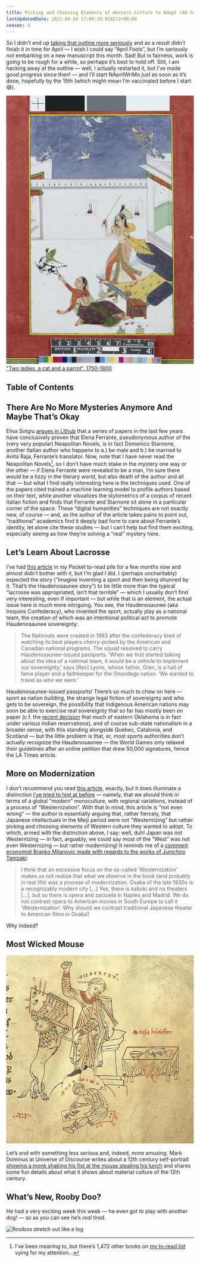```yaml
---
title: Picking and Choosing Elements of Western Culture to Adopt (AD S4E4)
lastUpdatedDate: 2021-04-04 17:09:39.918272+00:00
season: 4
---
```


So I didn’t end up [taking that outline more seriously](https://buttondown.email/rwblickhan/archive/i-should-probably-take-that-outline-more/) and as a result didn’t finish it in time for April — I wish I could say “April Fools”, but I’m seriously not embarking on a new manuscript this month. Sad! But in fairness, work is going to be rough for a while, so perhaps it’s best to hold off. Still, I am hacking away at the outline — well, I actually restarted it, but I’ve made good progress since then! — and I’ll start NAprilWriMo *just* as soon as it’s done, hopefully by the 15th (which might mean I’m vaccinated before I start 😅).

!["Two ladies, a cat and a parrot”, 1750-1800](../../assets/newsletters/two_ladies.jpg)
["Two ladies, a cat and a parrot”, 1750-1800](https://www.britishmuseum.org/collection/object/A_1999-1202-0-4-19)

## Table of Contents

## There Are No More Mysteries Anymore And Maybe That’s Okay

Elisa Sotgiu [argues in Lithub](https://lithub.com/have-italian-scholars-figured-out-the-identity-of-elena-ferrante/?utm_source=Sailthru&utm_medium=email&utm_campaign=Lit%20Hub%20Daily:%20March%2031%2C%202021&utm_term=lithub_master_list) that a series of papers in the last few years have conclusively proven that Elena Ferrante, pseudonymous author of the (very very popular) Neapolitan Novels, is in fact Domenico Starnone, another Italian author who happens to a.) be male and b.) be married to Anita Raja, Ferrante’s translator. Now, note that I have never read the Neapolitan Novels[^1], so I don’t have much stake in the mystery one way or the other — if Elena Ferrante were revealed to be a man, I’m sure there would be a tizzy in the literary world, but also death of the author and all that — but what I find really interesting here is the techniques used. One of the papers cited trained a machine learning model to profile authors based on their text, while another visualizes the stylometrics of a corpus of recent Italian fiction and finds that Ferrante and Starnone sit alone in a particular corner of the space. These “digital humanities” techniques are not exactly new, of course — and, as the author of the article takes pains to point out, “traditional” academics find it deeply bad form to care about Ferrante’s identity, let alone cite these studies — but I can’t help but find them exciting, especially seeing as how they’re solving a “real” mystery here.

## Let’s Learn About Lacrosse

I’ve had [this article](https://www.latimes.com/sports/story/2020-08-21/tribal-lacrosse-team-iroquois-nationals-fight-racism?utm_source=noahtoly&utm_medium=email&utm_campaign=lacrosse-politics-trust-me-on-this-one) in my Pocket to-read pile for a few months now and almost didn’t bother with it, but I’m glad I did. I (perhaps uncharitably) expected the story (“Imagine inventing a sport and then being shunned by it. That’s the Haudenosaunee story”) to be little more than the typical “lacrosse was appropriated, isn’t that terrible” — which I usually don’t find very interesting, even if important — but while that is an element, the actual issue here is much more intriguing. You see, the Haudenosaunee (aka Iroquois Confederacy), who invented the sport, actually play as a national team, the creation of which was an intentional political act to promote Haudenosaunee sovereignty:

> The Nationals were created in 1983 after the confederacy tired of watching its best players cherry-picked by the American and Canadian national programs. The squad resolved to carry Haudenosaunee-issued passports. ‘When we first started talking about the idea of a national team, it would be a vehicle to implement our sovereignty,’ says [Rex] Lyons, whose father, Oren, is a hall of fame player and a faithkeeper for the Onondaga nation. ‘We wanted to travel as who we were.’

Haudenosaunee-issued passports! There’s so much to chew on here — sport as nation building, the strange legal fiction of sovereignty and who gets to be sovereign, the possibility that indigenous American nations may soon be able to exercise real sovereignty that so far has mostly been on paper (c.f. the [recent decision](https://www.nytimes.com/2020/07/09/us/supreme-court-oklahoma-mcgirt-creek-nation.html?action=click&module=TopStories&pgtype=Homepage) that much of eastern Oklahoma is in fact under various Indian reservations), and of course sub-state nationalism in a broader sense, with this standing alongside Quebec, Catalonia, and Scotland — but the little problem is that, er, most sports authorities don’t actually recognize the Haudenosaunee — the World Games only relaxed their guidelines after an online petition that drew 50,000 signatures, hence the LA Times article.

## More on Modernization

I don’t recommend you read [this article](https://aeon.co/essays/is-westernisation-fact-or-fiction-the-case-of-japan-and-the-us), exactly, but it does illuminate a distinction [I’ve tried to hint at before](https://buttondown.email/rwblickhan/archive/a-form-of-transcendent-mysticism-s2e6/) — namely, that we should think in terms of a global “modern” monoculture, with regional variations, instead of a process of “Westernization”. With that in mind, this article is “not even wrong” — the author is essentially arguing that, rather fiercely, that Japanese intellectuals in the Meiji period were not “Westernizing” but rather picking and choosing elements of Western culture they wanted to adopt. To which, armed with the distinction above, I say: well, duh! Japan was not Westernizing — in fact, arguably, we could say most of the “West” was not even Westernizing — but rather modernizing! It reminds me of a [comment economist Branko Milanovic made with regards to the works of Junichiro Tanizaki](http://glineq.blogspot.com/2020/11/marriage-and-society-in-ante-bellum.html):

> I think that an excessive focus on the so-called ‘Westernization’ makes us not realize that what we observe in the book (and probably in real life) was a process of modernization. Osaka of the late 1930s is a recognizably modern city […] Yes, there is kabuki and no theaters […], but so there is opera and zarzuela in Naples and Madrid. We do not contrast opera to American movies in South Europe to call it ‘Westernization’. Why should we contrast traditional Japanese theater to American films in Osaka?

Why indeed?

## Most Wicked Mouse

![A 12th-century self-portrait of a monk shaking his fist at a mouse](../../assets/newsletters/most_wicked_mouse.jpg)

Let’s end with something less serious and, indeed, more amusing. Mark Dominus at Universe of Discourse writes about a 12th century self-portrait [showing a monk shaking his fist at the mouse stealing his lunch](https://blog.plover.com/2021/02/02/#Hildebert) and shares some fun details about what it shows about material culture of the 12th century.

## What’s New, Rooby Doo?

He had a very exciting week this week — he even got to play with another dog! — so as you can see he’s *real* tired.

![Rooibos stretch out like a log](../../assets/newsletters/rooibos_log.jpg)

[^1]: I’ve been meaning to, but there’s 1,472 other books on [my to-read list](https://www.goodreads.com/review/list/26891156-russell-blickhan?order=d&ref=nav_mybooks&shelf=to-read&sort=date_added) vying for my attention…